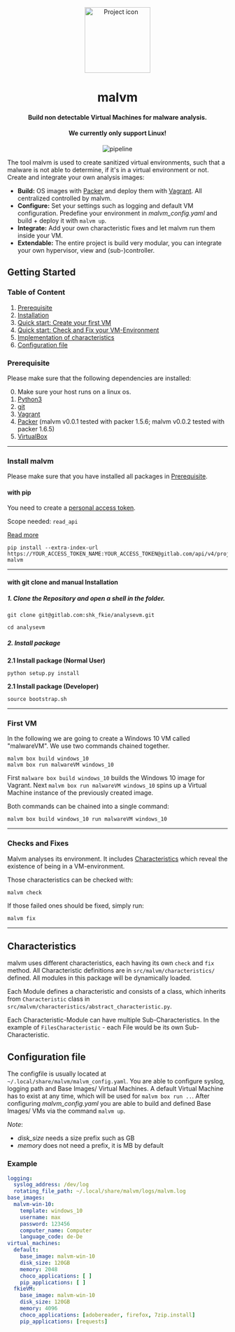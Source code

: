 <div align="center">
<img src="https://gitlab.com/uploads/-/system/project/avatar/18734431/computer.png" align="center" width="150" alt="Project icon">
<h1>malvm</h1>
<h4>Build non detectable Virtual Machines for malware analysis.</h4>
<h4>We currently only support Linux!</h4>

![pipeline](https://gitlab.com/shk_fkie/analysevm/badges/master/pipeline.svg "Pipeline")
</div>


The tool malvm is used to create sanitized virtual environments, such that a
malware is not able to determine, if it's in a virtual environment or not.
Create and integrate your own analysis images:

+ **Build:** OS images with [Packer](https://www.packer.io/) and deploy them with [Vagrant](https://www.vagrantup.com/). All centralized controlled by malvm.
+ **Configure:** Set your settings such as logging and default VM configuration.
  Predefine your environment in *malvm_config.yaml* and build + deploy it with `malvm up`.
+ **Integrate:** Add your own characteristic fixes and let malvm run them inside your VM.
+ **Extendable:** The entire project is build very modular, you can integrate your own hypervisor,
view and (sub-)controller.

## Getting Started
### Table of Content

1. [Prerequisite](#prerequisite)
2. [Installation](#install-malvm)
3. [Quick start: Create your first VM](#first-vm)
4. [Quick start: Check and Fix your VM-Environment](#checks-and-fixes)
5. [Implementation of characteristics](#Characteristics)
6. [Configuration file](#configuration-file)

### Prerequisite
Please make sure that the following dependencies are installed:

0. Make sure your host runs on a linux os.
1. [Python3](https://www.python.org/downloads/)
2. [git](https://git-scm.com/downloads)
3. [Vagrant](https://www.vagrantup.com/downloads)
4. [Packer](https://learn.hashicorp.com/packer/getting-started/install) (malvm v0.0.1 tested with packer 1.5.6; malvm v0.0.2 tested with packer 1.6.5)
5. [VirtualBox](https://www.virtualbox.org/wiki/Downloads) 

---

### Install malvm

Please make sure that you have installed all packages in [Prerequisite](#prerequisite).

#### with pip

You need to create a [personal access token](https://docs.gitlab.com/ee/user/profile/personal_access_tokens.html).

Scope needed: `read_api`

[Read more](https://docs.gitlab.com/ee/user/packages/pypi_repository/#install-a-pypi-package)

```shell
pip install --extra-index-url https://YOUR_ACCESS_TOKEN_NAME:YOUR_ACCESS_TOKEN@gitlab.com/api/v4/projects/18734431/packages/pypi/simple malvm
```


---

#### with git clone and manual Installation

##### **1. Clone the Repository and open a shell in the folder.**
```shell
git clone git@gitlab.com:shk_fkie/analysevm.git
```

```shell
cd analysevm
```

##### **2. Install package**

**2.1 Install package (Normal User)**

```shell
python setup.py install
```

**2.1 Install package (Developer)**

```shell
source bootstrap.sh
```

---

### First VM

In the following we are going to create a Windows 10 VM called "malwareVM".
We use two commands chained together.

```shell
malvm box build windows_10
malvm box run malwareVM windows_10
```
First `malware box build windows_10` builds the Windows 10 image for Vagrant.
Next `malvm box run malwareVM windows_10` spins up a Virtual Machine instance of the 
previously created image.

Both commands can be chained into a single command:
```shell
malvm box build windows_10 run malwareVM windows_10
```

---

### Checks and Fixes 

Malvm analyses its environment. It includes 
[Characteristics](https://gitlab.com/shk_fkie/analysevm/-/wikis/2.-Characteristics) 
which reveal the existence of being in a VM-environment.

Those characteristics can be checked with:

```shell
malvm check
```

If those failed ones should be fixed, simply run:

```shell
malvm fix
```

---

## Characteristics

malvm uses different characteristics, each having its own `check` and `fix` method.
All Characteristic definitions are in `src/malvm/characteristics/` defined.
All modules in this package will be dynamically loaded.

Each Module defines a characteristic and consists of a class, which inherits from `Characteristic` class in 
`src/malvm/characteristics/abstract_characteristic.py`.

Each Characteristic-Module can have multiple Sub-Characteristics.
In the example of `FilesCharacteristic` - each File would be its own
Sub-Characteristic.


## Configuration file

The configfile is usually located at `~/.local/share/malvm/malvm_config.yaml`.
You are able to configure syslog, logging path and Base Images/ Virtual Machines.
A default Virtual Machine has to exist at any time, which will be used for `malvm box run ..`.
After configuring *malvm_config.yaml* you are able to build and defined Base Images/ VMs
via the command `malvm up`.

*Note*:
+ *disk_size* needs a size prefix such as GB
+ *memory* does not need a prefix, it is MB by default

### Example
```yaml
logging:
  syslog_address: /dev/log
  rotating_file_path: ~/.local/share/malvm/logs/malvm.log
base_images:
  malvm-win-10:
    template: windows_10
    username: max
    password: 123456
    computer_name: Computer
    language_code: de-De
virtual_machines:
  default:
    base_image: malvm-win-10
    disk_size: 120GB
    memory: 2048
    choco_applications: [ ]
    pip_applications: [ ]
  fkieVM:
    base_image: malvm-win-10
    disk_size: 120GB
    memory: 4096
    choco_applications: [adobereader, firefox, 7zip.install]
    pip_applications: [requests]
```
